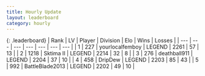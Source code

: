 ```yaml
---
title: Hourly Update
layout: leaderboard
category: hourly
---
```


{: .leaderboard}
| Rank | LV | Player | Division | Elo | Wins | Losses |
| --- | --- | --- | --- | --- | --- | --- |
| <span data-change="0">1</span> | 227 | <span title="ID: 719486">yourlocalfemboy</span> | LEGEND | <span data-change="0">2261</span> | <span data-change="0">57</span> | <span data-change="0">13</span> |
| <span data-change="0">2</span> | 1218 | <span title="ID: 402846">Sktima II</span> | LEGEND | <span data-change="0">2214</span> | <span data-change="0">32</span> | <span data-change="0">8</span> |
| <span data-change="11">3</span> | 276 | <span title="ID: 583838">deathball911</span> | LEGEND | <span data-change="30">2204</span> | <span data-change="3">37</span> | <span data-change="0">10</span> |
| <span data-change="-1">4</span> | 458 | <span title="ID: 649454">DripDew</span> | LEGEND | <span data-change="0">2203</span> | <span data-change="0">85</span> | <span data-change="0">43</span> |
| <span data-change="-1">5</span> | 992 | <span title="ID: 12051">BattleBlade2013</span> | LEGEND | <span data-change="0">2202</span> | <span data-change="0">49</span> | <span data-change="0">10</span> |